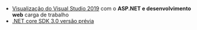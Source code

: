 * [Visualização do Visual Studio 2019](https://visualstudio.microsoft.com/vs/preview/) com o **ASP.NET e desenvolvimento web** carga de trabalho
* [.NET core SDK 3.0 versão prévia](https://dotnet.microsoft.com/download/dotnet-core/3.0)

